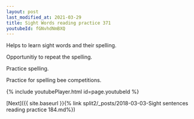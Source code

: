 ```yaml
---
layout: post
last_modified_at: 2021-03-29
title: Sight Words reading practice 371
youtubeId: fGNvhdNmBXQ
---
```

 
 
Helps to learn sight words and their spelling.

Opportunitiy to repeat the spelling. 

Practice spelling. 
 
Practice for spelling bee competitions. 
 
{% include youtubePlayer.html id=page.youtubeId %}
 
 

[Next]({{ site.baseurl }}{% link  split2/_posts/2018-03-03-Sight sentences reading practice 184.md%})
 
